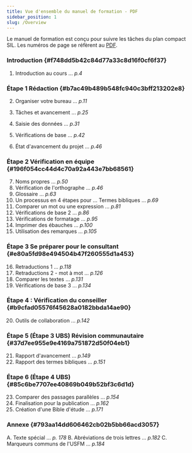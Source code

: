 ```yaml
---
title: Vue d'ensemble du manuel de formation - PDF
sidebar_position: 1
slug: /Overview
---
```


Le manuel de formation est conçu pour suivre les tâches du plan compact SIL. Les numéros de page se réfèrent au [PDF](https://manual.paratext.org/fr/downloads/Ptx-man-a5-fr-9.4.pdf).

### Introduction {#f748dd5b42c84d77a33c8d16f0cf6f37}

1. Introduction au cours ... _p.4_

### Étape 1 Rédaction {#b7ac49b489b548fc940c3bff213202e8}

2. Organiser votre bureau ... _p.11_

3. Tâches et avancement ... _p.25_

4. Saisie des données ... _p.31_

5. Vérifications de base ... _p.42_

6. État d'avancement du projet ... _p.46_

### Étape 2 Vérification en équipe {#196f054cc44d4c70a92a443e7bb68561}

7. Noms propres ... _p.50_
8. Vérification de l'orthographe ... _p.46_
9. Glossaire ... _p.63_
10. Un processus en 4 étapes pour ... Termes bibliques ... _p.69_
11. Comparer un mot ou une expression ... _p.81_
12. Vérifications de base 2 ... _p.86_
13. Vérifications de formatage ... _p.95_
14. Imprimer des ébauches ... _p.100_
15. Utilisation des remarques ... _p.105_

### Étape 3 Se préparer pour le consultant {#e80a5fd98e494504b47f260555d1a453}

16. Retraductions 1 ... _p.118_
17. Retraductions 2 - mot à mot ... _p.126_
18. Comparer les textes ... _p.131_
19. Vérifications de base 3 ... _p.134_

### Étape 4 : Vérification du conseiller {#b9cfad05576f45628a0182bbda14ae90}

20. Outils de collaboration ... _p.142_

### Étape 5 (Étape 3 UBS) Révision communautaire {#37d7ee955e9e4169a751872d50f04eb1}

21. Rapport d'avancement ... _p.149_
22. Rapport des termes bibliques ... _p.151_

### Étape 6 (Étape 4 UBS) {#85c6be7707ee40869b049b52bf3c6d1d}

23. Comparer des passages parallèles ... _p.154_
24. Finalisation pour la publication ... _p.162_
25. Création d'une Bible d'étude ... _p.171_

### Annexe {#793aa14dd606462cb02b5bb66acd3057}

A. Texte spécial ... _p. 178_
B. Abréviations de trois lettres ... _p.182_
C. Marqueurs communs de l'USFM ... _p.184_
